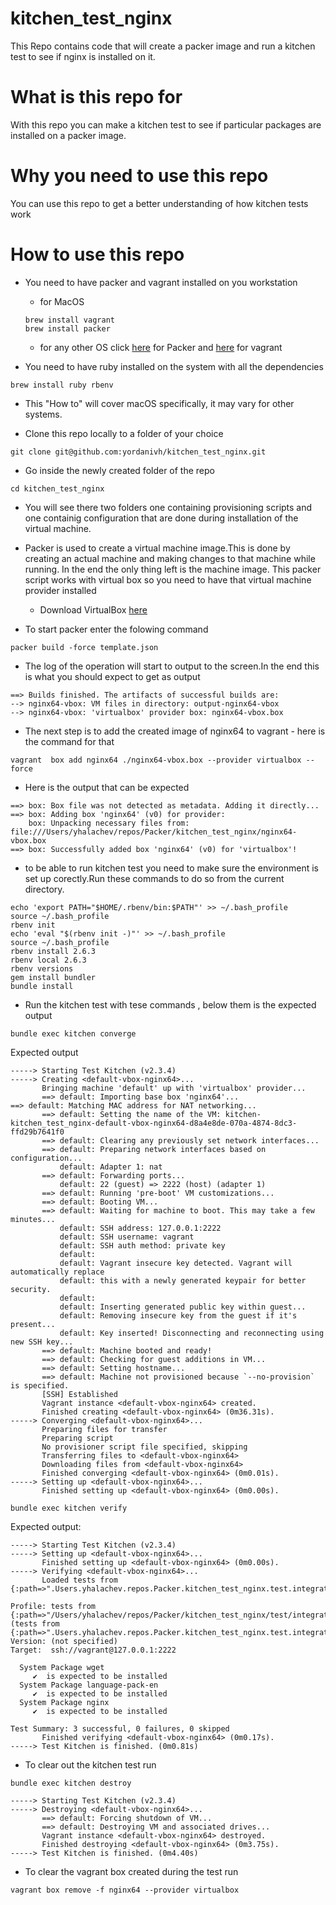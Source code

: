 # kitchen_test_nginx

This Repo contains code that will create a packer image and run a kitchen test to see if nginx is installed on it.

# What is this repo for

With this repo you can make a kitchen test to see if particular packages are installed on a packer image.

# Why you need to use this repo

You can use this repo to get a better understanding of how kitchen tests work

# How to use this repo

* You need to have packer and vagrant installed on you workstation
   *  for MacOS
   
    ```
    brew install vagrant
    brew install packer
    ```
  
   *  for any other OS click [here](https://packer.io/downloads.html) for Packer and [here](https://www.vagrantup.com/downloads.html) for vagrant  
   
* You need to have ruby installed on the system with all the dependencies

```
brew install ruby rbenv
```
  
* This "How to" will cover macOS specifically, it may vary for other systems.

* Clone this repo locally to a folder of your choice
```
git clone git@github.com:yordanivh/kitchen_test_nginx.git
```
* Go inside the newly created folder of the repo

```
cd kitchen_test_nginx
```

* You will see there two folders one containing provisioning scripts and one containig configuration that are done during installation of the virtual machine.

* Packer is used to create a virtual machine image.This is done by creating an actual machine and making changes to that machine while running. In the end the only thing left is the machine image. This packer script works with virtual box so you need to have that virtual machine provider installed

  * Download VirtualBox [here](https://www.virtualbox.org/wiki/Downloads)

* To start packer enter the folowing command

```
packer build -force template.json
```
* The log of the operation will start to output to the screen.In the end this is what you should expect to get as output
```
==> Builds finished. The artifacts of successful builds are:
--> nginx64-vbox: VM files in directory: output-nginx64-vbox
--> nginx64-vbox: 'virtualbox' provider box: nginx64-vbox.box
```

* The next step is to add the created image of nginx64 to vagrant - here is the command for that

```
vagrant  box add nginx64 ./nginx64-vbox.box --provider virtualbox --force
```

* Here is the output that can be expected

```
==> box: Box file was not detected as metadata. Adding it directly...
==> box: Adding box 'nginx64' (v0) for provider: 
    box: Unpacking necessary files from: file:///Users/yhalachev/repos/Packer/kitchen_test_nginx/nginx64-vbox.box
==> box: Successfully added box 'nginx64' (v0) for 'virtualbox'!
```
* to be able to run kitchen test you need to make sure the environment is set up corectly.Run these commands to do so from the current directory.

```
echo 'export PATH="$HOME/.rbenv/bin:$PATH"' >> ~/.bash_profile
source ~/.bash_profile
rbenv init
echo 'eval "$(rbenv init -)"' >> ~/.bash_profile
source ~/.bash_profile
rbenv install 2.6.3
rbenv local 2.6.3
rbenv versions
gem install bundler
bundle install
```

* Run the kitchen test with tese commands , below them is the expected output

```
bundle exec kitchen converge
```
Expected output
```
-----> Starting Test Kitchen (v2.3.4)
-----> Creating <default-vbox-nginx64>...
       Bringing machine 'default' up with 'virtualbox' provider...
       ==> default: Importing base box 'nginx64'...
==> default: Matching MAC address for NAT networking...
       ==> default: Setting the name of the VM: kitchen-kitchen_test_nginx-default-vbox-nginx64-d8a4e8de-070a-4874-8dc3-ffd29b7641f0
       ==> default: Clearing any previously set network interfaces...
       ==> default: Preparing network interfaces based on configuration...
           default: Adapter 1: nat
       ==> default: Forwarding ports...
           default: 22 (guest) => 2222 (host) (adapter 1)
       ==> default: Running 'pre-boot' VM customizations...
       ==> default: Booting VM...
       ==> default: Waiting for machine to boot. This may take a few minutes...
           default: SSH address: 127.0.0.1:2222
           default: SSH username: vagrant
           default: SSH auth method: private key
           default: 
           default: Vagrant insecure key detected. Vagrant will automatically replace
           default: this with a newly generated keypair for better security.
           default: 
           default: Inserting generated public key within guest...
           default: Removing insecure key from the guest if it's present...
           default: Key inserted! Disconnecting and reconnecting using new SSH key...
       ==> default: Machine booted and ready!
       ==> default: Checking for guest additions in VM...
       ==> default: Setting hostname...
       ==> default: Machine not provisioned because `--no-provision` is specified.
       [SSH] Established
       Vagrant instance <default-vbox-nginx64> created.
       Finished creating <default-vbox-nginx64> (0m36.31s).
-----> Converging <default-vbox-nginx64>...
       Preparing files for transfer
       Preparing script
       No provisioner script file specified, skipping
       Transferring files to <default-vbox-nginx64>
       Downloading files from <default-vbox-nginx64>
       Finished converging <default-vbox-nginx64> (0m0.01s).
-----> Setting up <default-vbox-nginx64>...
       Finished setting up <default-vbox-nginx64> (0m0.00s).
```

```
bundle exec kitchen verify
```
Expected output:

```
-----> Starting Test Kitchen (v2.3.4)
-----> Setting up <default-vbox-nginx64>...
       Finished setting up <default-vbox-nginx64> (0m0.00s).
-----> Verifying <default-vbox-nginx64>...
       Loaded tests from {:path=>".Users.yhalachev.repos.Packer.kitchen_test_nginx.test.integration.default"} 

Profile: tests from {:path=>"/Users/yhalachev/repos/Packer/kitchen_test_nginx/test/integration/default"} (tests from {:path=>".Users.yhalachev.repos.Packer.kitchen_test_nginx.test.integration.default"})
Version: (not specified)
Target:  ssh://vagrant@127.0.0.1:2222

  System Package wget
     ✔  is expected to be installed
  System Package language-pack-en
     ✔  is expected to be installed
  System Package nginx
     ✔  is expected to be installed

Test Summary: 3 successful, 0 failures, 0 skipped
       Finished verifying <default-vbox-nginx64> (0m0.17s).
-----> Test Kitchen is finished. (0m0.81s)
```

* To clear out the kitchen test run 

```
bundle exec kitchen destroy
```
```
-----> Starting Test Kitchen (v2.3.4)
-----> Destroying <default-vbox-nginx64>...
       ==> default: Forcing shutdown of VM...
       ==> default: Destroying VM and associated drives...
       Vagrant instance <default-vbox-nginx64> destroyed.
       Finished destroying <default-vbox-nginx64> (0m3.75s).
-----> Test Kitchen is finished. (0m4.40s)
```

* To clear the vagrant box created during the test run

```
vagrant box remove -f nginx64 --provider virtualbox
```

